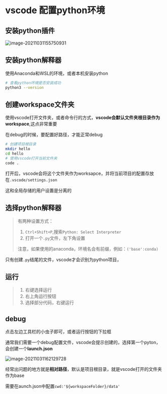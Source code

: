 # vscode 配置python环境

## 安装python插件

![image-20211031155750931](https://i.loli.net/2021/10/31/oflE5iQOMuyqkJ8.png)

## 安装python解释器

使用Anaconda和WSL的环境，或者本机安装python

```bash
# 查看python环境是否安装成功
python3 --version
```

## 创建workspace文件夹

使用vscode打开文件夹，或者命令行的方式，**vscode会默认文件夹根目录作为workspace**,这点非常重要

在debug的时候，要配置好路径，才能正常debug

```bash
# 创建项目根目录
mkdir hello
cd hello
# 使用vscode打开当前文件夹
code .
```

打开后，vscode会将这个文件夹作为worksapce，并将当前项目的配置存放在`.vscode/settings.json`

这和全局存储的用户设置是分离的

## 选择python解释器

> 有两种设置方式：
>
> 1. `Ctrl+Shift+P`,搜索`Python: Select Interpreter`
> 2. 打开一个`.py`文件，左下角设置
>
> 注意，如果使用的anaconda，环境名会有前缀，例如：`('base':conda)`

只有创建`.py`结尾的文件，vscode才会识别为python项目，

## 运行

> 1. 右键选择运行
> 2. 右上角运行按钮
> 3. 选择部分代码，右键运行

## debug

点击左边工具栏的小虫子即可，或者运行按钮的下拉框

通常我们需要一个debug配置文件，vscode会提示创建的，选择第一个pyton，会创建一个**launch.json**

![image-20211031162129728](https://i.loli.net/2021/10/31/lfhIaA74XvyujPs.png)

经常出问题的地方就是**相对路径**，默认是项目根目录，就是vscode打开的文件夹作为base

需要在aunch.json中配置`cwd:'${workspaceFolder}/data'`

